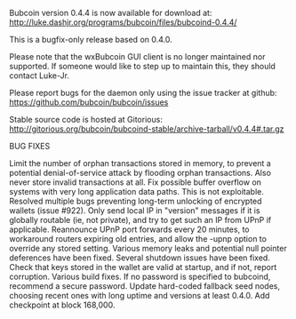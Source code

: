 Bubcoin version 0.4.4 is now available for download at:
http://luke.dashjr.org/programs/bubcoin/files/bubcoind-0.4.4/

This is a bugfix-only release based on 0.4.0.

Please note that the wxBubcoin GUI client is no longer maintained nor supported. If someone would like to step up to maintain this, they should contact Luke-Jr.

Please report bugs for the daemon only using the issue tracker at github:
https://github.com/bubcoin/bubcoin/issues

Stable source code is hosted at Gitorious:
http://gitorious.org/bubcoin/bubcoind-stable/archive-tarball/v0.4.4#.tar.gz

BUG FIXES

Limit the number of orphan transactions stored in memory, to prevent a potential denial-of-service attack by flooding orphan transactions. Also never store invalid transactions at all.
Fix possible buffer overflow on systems with very long application data paths. This is not exploitable.
Resolved multiple bugs preventing long-term unlocking of encrypted wallets (issue #922).
Only send local IP in "version" messages if it is globally routable (ie, not private), and try to get such an IP from UPnP if applicable.
Reannounce UPnP port forwards every 20 minutes, to workaround routers expiring old entries, and allow the -upnp option to override any stored setting.
Various memory leaks and potential null pointer deferences have been
fixed.
Several shutdown issues have been fixed.
Check that keys stored in the wallet are valid at startup, and if not,
report corruption.
Various build fixes.
If no password is specified to bubcoind, recommend a secure password.
Update hard-coded fallback seed nodes, choosing recent ones with long uptime and versions at least 0.4.0.
Add checkpoint at block 168,000.

